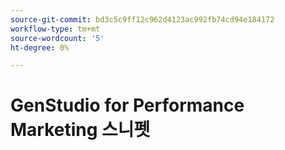 ```yaml
---
source-git-commit: bd3c5c9ff12c962d4123ac992fb74cd94e184172
workflow-type: tm+mt
source-wordcount: '5'
ht-degree: 0%

---
```

# GenStudio for Performance Marketing 스니펫
